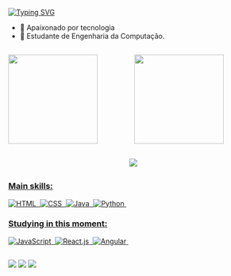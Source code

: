 [![Typing SVG](https://readme-typing-svg.herokuapp.com/?color=00BFFF&size=35&center=true&vCenter=true&width=1000&lines=HELLO,+My+name+is+Arthur+Gabriel;I'm+23+years+old;I'm+from+Brazil;I+Graduated+Computer+engineering;Be+Welcome!+:%29)](https://git.io/typing-svg)

- 🔭 Apaixonado por tecnologia
- 🌱 Estudante de Engenharia da Computação.
##
<div align="center">
  <a href="https://github.com/destart31">
  <img align="left" height="180em" src="https://github-readme-stats.vercel.app/api?username=destart31&show_icons=true&theme=tokyonight&include_all_commits=true&count_private=true"/>
  <img  height="180em" src="https://github-readme-stats.vercel.app/api/top-langs/?username=destart31&layout=compact&langs_count=7&theme=tokyonight"/>
</div>
    
##

<p align="center">
  <img src="https://github-profile-trophy.vercel.app/?username=destart31&theme=dracula&row=2&no-bg=true&column=3&margin-w=15&margin-h=15" />
</p>
    
##
### Main skills:
![HTML](https://img.shields.io/badge/-HTML-0D1117?style=for-the-badge&logo=HTML5&logoColor=D2691E&labelColor=0D1117)&nbsp;
![CSS](https://img.shields.io/badge/-CSS-0D1117?style=for-the-badge&logo=CSS3&logoColor=1572B6&labelColor=0D1117)&nbsp;
![Java](https://img.shields.io/badge/-Java-0D1117?style=for-the-badge&logo=Java&logoColor=1572B6&labelColor=0D1117)&nbsp;
![Python](https://img.shields.io/badge/-Python-0D1117?style=for-the-badge&logo=Python3&logoColor=1572B6&labelColor=0D1117)&nbsp;


### Studying in this moment:
![JavaScript](https://img.shields.io/badge/-JavaScript-0D1117?style=for-the-badge&logo=javascript&labelColor=0D1117)&nbsp;
![React.js](https://img.shields.io/badge/-React.js-0D1117?style=for-the-badge&logo=react&labelColor=0D1117)&nbsp;
![Angular](https://img.shields.io/badge/-Angular-0D1117?style=for-the-badge&logo=Angular&logoColor=A52A2A&labelColor=0D1117)&nbsp; 



<!--<div style="display: inline_block"><br> -->
<!--   <img align="center" alt="Destart-Js" height="30" width="40" src="https://raw.githubusercontent.com/devicons/devicon/master/icons/javascript/javascript-plain.svg"> -->
<!--   <img align="center" alt="Destart-HTML" height="30" width="40" src="https://raw.githubusercontent.com/devicons/devicon/master/icons/html5/html5-original.svg"> -->
<!--   <img align="center" alt="Destart-CSS" height="30" width="40" src="https://raw.githubusercontent.com/devicons/devicon/master/icons/css3/css3-original.svg"> -->
<!--   <img align="center" alt="Destart-Python" height="30" width="40" src="https://raw.githubusercontent.com/devicons/devicon/master/icons/python/python-original.svg"> -->
<!--   <img align="center" alt="Destart-Vscode" height="30" width="40" src="https://cdn.jsdelivr.net/gh/devicons/devicon/icons/vscode/vscode-original.svg" /> -->
<!--   <img align="center" alt="Destart-Wp" height="30" width="40" src="https://cdn.jsdelivr.net/gh/devicons/devicon/icons/wordpress/wordpress-original.svg" /> -->
<!--   </div> -->
  
##

 <a style="display: inline_block" href = "mailto:art31082000@gmail.com"><img src="https://img.shields.io/badge/-Gmail-D14836?style=for-the-badge&logo=gmail&logoColor=white" target="_blank"></a>
 <a style="display: inline_block" href="https://instagram.com/arthurgabriel31" target="_blank"><img src="https://img.shields.io/badge/-Instagram-%23E4405F?style=for-the-badge&logo=instagram&logoColor=white" target="_blank"></a>
 <a style="display: inline_block" href="https://www.linkedin.com/in/arthur-gabriel-587811204/" target="_blank"><img src="https://img.shields.io/badge/-LinkedIn-%230077B5?style=for-the-badge&logo=linkedin&logoColor=white" target="_blank"></a>
